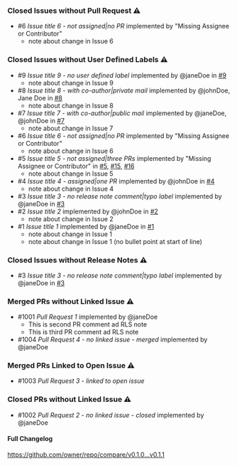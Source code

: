 ### Closed Issues without Pull Request ⚠️
- #6 _Issue title 6 - not assigned|no PR_ implemented by "Missing Assignee or Contributor"
  - note about change in Issue 6


### Closed Issues without User Defined Labels ⚠️
- #9 _Issue title 9 - no user defined label_ implemented by @janeDoe in [#9](link-to-pr-9)
  - note about change in Issue 9
- #8 _Issue title 8 - with co-author|private mail_ implemented by @johnDoe, Jane Doe in [#8](link-to-pr-8)
  - note about change in Issue 8
- #7 _Issue title 7 - with co-author|public mail_ implemented by @janeDoe, @johnDoe in [#7](link-to-pr-7)
  - note about change in Issue 7
- #6 _Issue title 6 - not assigned|no PR_ implemented by "Missing Assignee or Contributor"
  - note about change in Issue 6
- #5 _Issue title 5 - not assigned|three PRs_ implemented by "Missing Assignee or Contributor" in [#5](link-to-pr-5), [#15](link-to-pr-15), [#16](link-to-pr-16)
  - note about change in Issue 5
- #4 _Issue title 4 - assigned|one PR_ implemented by @johnDoe in [#4](link-to-pr-4)
  - note about change in Issue 4
- #3 _Issue title 3 - no release note comment|typo label_ implemented by @janeDoe in [#3](link-to-pr-3)
- #2 _Issue title 2_ implemented by @johnDoe in [#2](link-to-pr-2)
  - note about change in Issue 2
- #1 _Issue title 1_ implemented by @janeDoe in [#1](link-to-pr-1)
  - note about change in Issue 1
  - note about change in Issue 1 (no bullet point at start of line)


### Closed Issues without Release Notes ⚠️
- #3 _Issue title 3 - no release note comment|typo label_ implemented by @janeDoe in [#3](link-to-pr-3)


### Merged PRs without Linked Issue ⚠️
- #1001 _Pull Request 1_ implemented by @janeDoe
  - This is second PR comment ad RLS note
  - This is third PR comment ad RLS note
- #1004 _Pull Request 4 - no linked issue - merged_ implemented by @janeDoe


### Merged PRs Linked to Open Issue ⚠️
- #1003 _Pull Request 3 - linked to open issue_


### Closed PRs without Linked Issue ⚠️
- #1002 _Pull Request 2 - no linked issue - closed_ implemented by @janeDoe


#### Full Changelog
https://github.com/owner/repo/compare/v0.1.0...v0.1.1